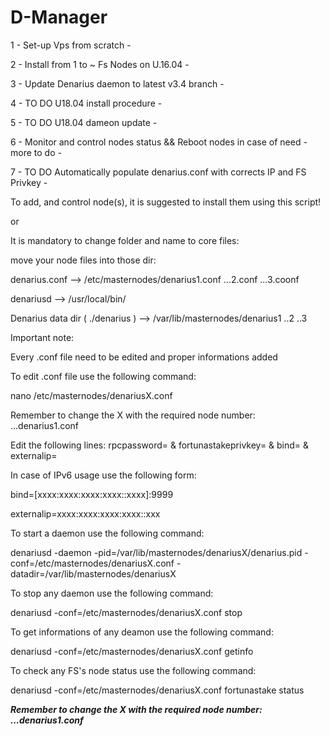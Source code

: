 # D-Manager
1 - Set-up Vps from scratch -

2 - Install from 1 to ~ Fs Nodes on U.16.04 -

3 - Update Denarius daemon to latest v3.4 branch -

4 - TO DO U18.04 install procedure -

5 - TO DO U18.04 dameon update -

6 - Monitor and control nodes status && Reboot nodes in case of need - more to do -

7 - TO DO Automatically populate denarius.conf with corrects IP and FS Privkey -
 
 
To add, and control node(s), it is suggested to install them using this script!
 
or
 
It is mandatory to change folder and name to core files:

move your node files into those dir:

denarius.conf --> /etc/masternodes/denarius1.conf ...2.conf ...3.coonf

denariusd --> /usr/local/bin/

Denarius data dir ( ./denarius ) --> /var/lib/masternodes/denarius1 ..2 ..3 
 
 
Important note:

Every .conf file need to be edited and proper informations added

To edit .conf file use the following command:

nano /etc/masternodes/denariusX.conf

Remember to change the X with the required node number: ...denarius1.conf

Edit the following lines: rpcpassword= & fortunastakeprivkey= & bind= & externalip=
 
In case of IPv6 usage use the following form:

bind=[xxxx:xxxx:xxxx:xxxx::xxxx]:9999

externalip=xxxx:xxxx:xxxx:xxxx::xxx
 
To start a daemon use the following command:
 
denariusd -daemon -pid=/var/lib/masternodes/denariusX/denarius.pid -conf=/etc/masternodes/denariusX.conf -datadir=/var/lib/masternodes/denariusX
  
To stop any daemon use the following command:
 
denariusd -conf=/etc/masternodes/denariusX.conf stop
  
To get informations of any deamon use the following command:
 
denariusd -conf=/etc/masternodes/denariusX.conf getinfo
  
To check any FS's node status use the following command:
 
denariusd -conf=/etc/masternodes/denariusX.conf fortunastake status
  
 ***Remember to change the X with the required node number: ...denarius1.conf***


